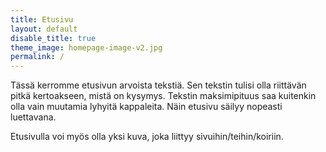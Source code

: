 ```yaml
---
title: Etusivu
layout: default
disable_title: true
theme_image: homepage-image-v2.jpg
permalink: /
---
```


Tässä kerromme etusivun arvoista tekstiä. Sen tekstin tulisi olla riittävän pitkä kertoakseen,
mistä on kysymys. Tekstin maksimipituus saa kuitenkin olla vain muutamia lyhyitä kappaleita.
Näin etusivu säilyy nopeasti luettavana.

Etusivulla voi myös olla yksi kuva, joka liittyy sivuihin/teihin/koiriin. 